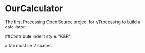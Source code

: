 # OurCalculator
The first Processing Open Source project for r/Processing to build a calculator.

##Contribute
indent style:
"K&R"

a tab must be 2 spaces
